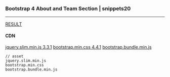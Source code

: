 ### Bootstrap 4 About and Team Section | snippets20
---



[RESULT](https://jsfiddle.net/StartBootstrap/2Lkm6e1j/)

#### CDN
[jquery.slim.min.js 3.3.1](https://code.jquery.com/jquery-3.3.1.slim.min.js)
[bootstrap.min.css 4.4.1](https://maxcdn.bootstrapcdn.com/bootstrap/4.4.1/css/bootstrap.min.css)
[bootstrap.bundle.min.js](https://cdnjs.cloudflare.com/ajax/libs/twitter-bootstrap/5.0.0-alpha1/js/bootstrap.bundle.min.js)



```
// asset
jquery.slim.min.js
bootstrap.min.css
bootstrap.bundle.min.js
```




```
```

